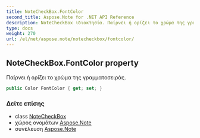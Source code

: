 ```yaml
---
title: NoteCheckBox.FontColor
second_title: Aspose.Note for .NET API Reference
description: NoteCheckBox ιδιοκτησία. Παίρνει ή ορίζει το χρώμα της γραμματοσειράς.
type: docs
weight: 270
url: /el/net/aspose.note/notecheckbox/fontcolor/
---
```

## NoteCheckBox.FontColor property

Παίρνει ή ορίζει το χρώμα της γραμματοσειράς.

```csharp
public Color FontColor { get; set; }
```

### Δείτε επίσης

* class [NoteCheckBox](../)
* χώρος ονομάτων [Aspose.Note](../../notecheckbox/)
* συνέλευση [Aspose.Note](../../../)


